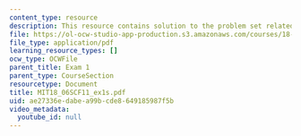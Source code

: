 ```yaml
---
content_type: resource
description: This resource contains solution to the problem set related to exam 1.
file: https://ol-ocw-studio-app-production.s3.amazonaws.com/courses/18-06sc-linear-algebra-fall-2011/ae27336edabea99bcde8649185987f5b_MIT18_06SCF11_ex1s.pdf
file_type: application/pdf
learning_resource_types: []
ocw_type: OCWFile
parent_title: Exam 1
parent_type: CourseSection
resourcetype: Document
title: MIT18_06SCF11_ex1s.pdf
uid: ae27336e-dabe-a99b-cde8-649185987f5b
video_metadata:
  youtube_id: null
---
```

